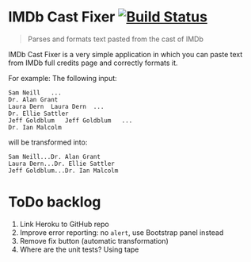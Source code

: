 # IMDb Cast Fixer [![Build Status](https://travis-ci.org/sergiofgonzalez/imdb-cast-fixer.svg?branch=master)](https://travis-ci.org/sergiofgonzalez/imdb-cast-fixer)

> Parses and formats text pasted from the cast of IMDb

IMDb Cast Fixer is a very simple application in which you can paste text from IMDb full credits page and correctly formats it.

For example:
The following input:
```
Sam Neill	...
Dr. Alan Grant
Laura Dern	Laura Dern	...
Dr. Ellie Sattler
Jeff Goldblum	Jeff Goldblum	...
Dr. Ian Malcolm
```

will be transformed into:
```
Sam Neill...Dr. Alan Grant
Laura Dern...Dr. Ellie Sattler
Jeff Goldblum...Dr. Ian Malcolm
```

# ToDo backlog

1. Link Heroku to GitHub repo
2. Improve error reporting: no `alert`, use Bootstrap panel instead
3. Remove fix button (automatic transformation)
4. Where are the unit tests? Using tape
